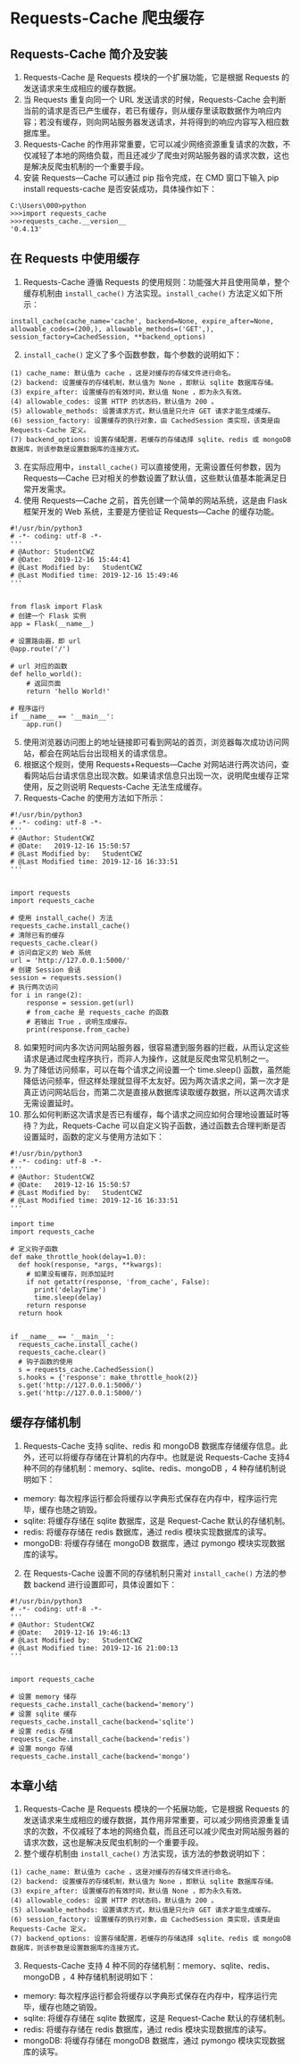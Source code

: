 # Requests-Cache 爬虫缓存
## Requests-Cache 简介及安装
1. Requests-Cache 是 Requests 模块的一个扩展功能，它是根据 Requests 的发送请求来生成相应的缓存数据。
2. 当 Requests 重复向同一个 URL 发送请求的时候，Requests-Cache 会判断当前的请求是否已产生缓存，若已有缓存，则从缓存里读取数据作为响应内容；若没有缓存，则向网站服务器发送请求，并将得到的响应内容写入相应数据库里。
3. Requests-Cache 的作用非常重要，它可以减少网络资源重复请求的次数，不仅减轻了本地的网络负载，而且还减少了爬虫对网站服务器的请求次数，这也是解决反爬虫机制的一个重要手段。
4. 安装 Requests—Cache 可以通过 pip 指令完成，在 CMD 窗口下输入 pip install requests-cache 是否安装成功，具体操作如下：
```
C:\Users\000>python
>>>import requests_cache
>>>requests_cache.__version__
'0.4.13'
```

## 在 Requests 中使用缓存
1. Requests-Cache 遵循 Requests 的使用规则：功能强大并且使用简单，整个缓存机制由 `install_cache()` 方法实现。`install_cache()` 方法定义如下所示：
```
install_cache(cache_name='cache', backend=None, expire_after=None, allowable_codes=(200,), allowable_methods=('GET',), session_factory=CachedSession, **backend_options)
```
2. `install_cache()` 定义了多个函数参数，每个参数的说明如下：
```
(1) cache_name: 默认值为 cache ，这是对缓存的存储文件进行命名。
(2) backend: 设置缓存的存储机制，默认值为 None ，即默认 sqlite 数据库存储。
(3) expire_after: 设置缓存的有效时间，默认值 None ，即为永久有效。
(4) allowable_codes: 设置 HTTP 的状态码，默认值为 200 。
(5) allowable_methods: 设置请求方式，默认值是只允许 GET 请求才能生成缓存。
(6) session_factory: 设置缓存的执行对象，由 CachedSession 类实现，该类是由 Requests-Cache 定义。
(7) backend_options: 设置存储配置，若缓存的存储选择 sqlite、redis 或 mongoDB 数据库，则该参数是设置数据库的连接方式。
```
3. 在实际应用中，`install_cache()` 可以直接使用，无需设置任何参数，因为 Requests—Cache 已对相关的参数设置了默认值，这些默认值基本能满足日常开发需求。
4. 使用 Requests—Cache 之前，首先创建一个简单的网站系统，这是由 Flask 框架开发的 Web 系统，主要是方便验证 Requests—Cache 的缓存功能。
```
#!/usr/bin/python3
# -*- coding: utf-8 -*-
'''
# @Author: StudentCWZ
# @Date:   2019-12-16 15:44:41
# @Last Modified by:   StudentCWZ
# @Last Modified time: 2019-12-16 15:49:46
'''


from flask import Flask
# 创建一个 Flask 实例
app = Flask(__name__)

# 设置路由器，即 url
@app.route('/')

# url 对应的函数
def hello_world():
	# 返回页面
	return 'hello World!'

# 程序运行
if __name__ == '__main__':
	app.run()
```
5. 使用浏览器访问图上的地址链接即可看到网站的首页，浏览器每次成功访问网站，都会在网站后台出现相关的请求信息。
6. 根据这个规则，使用 Requests+Requests—Cache 对网站进行两次访问，查看网站后台请求信息出现次数。如果请求信息只出现一次，说明爬虫缓存正常使用，反之则说明 Requests-Cache 无法生成缓存。
7. Requests-Cache 的使用方法如下所示：
```
#!/usr/bin/python3
# -*- coding: utf-8 -*-
'''
# @Author: StudentCWZ
# @Date:   2019-12-16 15:50:57
# @Last Modified by:   StudentCWZ
# @Last Modified time: 2019-12-16 16:33:51
'''


import requests
import requests_cache

# 使用 install_cache() 方法
requests_cache.install_cache()
# 清除已有的缓存
requests_cache.clear()
# 访问自定义的 Web 系统
url = 'http://127.0.0.1:5000/'
# 创建 Session 会话
session = requests.session()
# 执行两次访问
for i in range(2):
	response = session.get(url)
	# from_cache 是 requests_cache 的函数
	# 若输出 True ，说明生成缓存。
	print(response.from_cache)
```
8. 如果短时间内多次访问网站服务器，很容易遭到服务器的拦截，从而认定这些请求是通过爬虫程序执行，而非人为操作，这就是反爬虫常见机制之一。
9. 为了降低访问频率，可以在每个请求之间设置一个 time.sleep() 函数，虽然能降低访问频率，但这样处理就显得不太友好。因为两次请求之间，第一次才是真正访问网站后台，而第二次是直接从数据库读取缓存数据，所以这两次请求无需设置延时。
10. 那么如何判断这次请求是否已有缓存，每个请求之间应如何合理地设置延时等待？为此，Requets-Cache 可以自定义钩子函数，通过函数去合理判断是否设置延时，函数的定义与使用方法如下：
```
#!/usr/bin/python3
# -*- coding: utf-8 -*-
'''
# @Author: StudentCWZ
# @Date:   2019-12-16 15:50:57
# @Last Modified by:   StudentCWZ
# @Last Modified time: 2019-12-16 16:33:51
'''

import time 
import requests_cache

# 定义钩子函数
def make_throttle_hook(delay=1.0):
  def hook(response, *args, **kwargs):
    # 如果没有缓存，则添加延时
    if not getattr(response, 'from_cache', False):
      print('delayTime')
      time.sleep(delay)
    return response
  return hook
      
      
if __name__ == '__main__':
  requests_cache.install_cache()
  requests_cache.clear()
  # 钩子函数的使用
  s = requests_cache.CachedSession()
  s.hooks = {'response': make_throttle_hook(2)}
  s.get('http://127.0.0.1:5000/')
  s.get('http://127.0.0.1:5000/')
```

## 缓存存储机制
1. Requests-Cache 支持 sqlite、redis 和 mongoDB 数据库存储缓存信息。此外，还可以将缓存存储在计算机的内存中。也就是说 Requests-Cache 支持4种不同的存储机制：memory、sqlite、redis、mongoDB ，4 种存储机制说明如下：
  - memory: 每次程序运行都会将缓存以字典形式保存在内存中，程序运行完毕，缓存也随之销毁。
  - sqlite: 将缓存存储在 sqlite 数据库，这是 Request-Cache 默认的存储机制。
  - redis: 将缓存存储在 redis 数据库，通过 redis 模块实现数据库的读写。
  - mongoDB: 将缓存存储在 mongoDB 数据库，通过 pymongo 模块实现数据库的读写。
2. 在 Requests-Cache 设置不同的存储机制只需对 `install_cache()` 方法的参数 backend 进行设置即可，具体设置如下：
```
#!/usr/bin/python3
# -*- coding: utf-8 -*-
'''
# @Author: StudentCWZ
# @Date:   2019-12-16 19:46:13
# @Last Modified by:   StudentCWZ
# @Last Modified time: 2019-12-16 21:00:13
'''


import requests_cache

# 设置 memory 储存
requests_cache.install_cache(backend='memory')
# 设置 sqlite 缓存
requests_cache.install_cache(backend='sqlite')
# 设置 redis 存储
requests_cache.install_cache(backend='redis')
# 设置 mongo 存储
requests_cache.install_cache(backend='mongo')
```

## 本章小结
1. Requests-Cache 是 Requests 模块的一个拓展功能，它是根据 Requests 的发送请求来生成相应的缓存数据，其作用非常重要，可以减少网络资源重复请求的次数，不仅减轻了本地的网络负载，而且还可以减少爬虫对网站服务器的请求次数，这也是解决反爬虫机制的一个重要手段。
2. 整个缓存机制由 `install_cache()` 方法实现，该方法的参数说明如下：
```
(1) cache_name: 默认值为 cache ，这是对缓存的存储文件进行命名。
(2) backend: 设置缓存的存储机制，默认值为 None ，即默认 sqlite 数据库存储。
(3) expire_after: 设置缓存的有效时间，默认值 None ，即为永久有效。
(4) allowable_codes: 设置 HTTP 的状态码，默认值为 200 。
(5) allowable_methods: 设置请求方式，默认值是只允许 GET 请求才能生成缓存。
(6) session_factory: 设置缓存的执行对象，由 CachedSession 类实现，该类是由 Requests-Cache 定义。
(7) backend_options: 设置存储配置，若缓存的存储选择 sqlite、redis 或 mongoDB 数据库，则该参数是设置数据库的连接方式。
```
3. Requests-Cache 支持 4 种不同的存储机制：memory、sqlite、redis、mongoDB ，4 种存储机制说明如下：
  - memory: 每次程序运行都会将缓存以字典形式保存在内存中，程序运行完毕，缓存也随之销毁。
  - sqlite: 将缓存存储在 sqlite 数据库，这是 Request-Cache 默认的存储机制。
  - redis: 将缓存存储在 redis 数据库，通过 redis 模块实现数据库的读写。
  - mongoDB: 将缓存存储在 mongoDB 数据库，通过 pymongo 模块实现数据库的读写。
